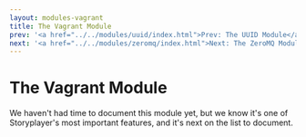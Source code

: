 ```yaml
---
layout: modules-vagrant
title: The Vagrant Module
prev: '<a href="../../modules/uuid/index.html">Prev: The UUID Module</a>'
next: '<a href="../../modules/zeromq/index.html">Next: The ZeroMQ Module</a>'
---
```


# The Vagrant Module

We haven't had time to document this module yet, but we know it's one of Storyplayer's most important features, and it's next on the list to document.